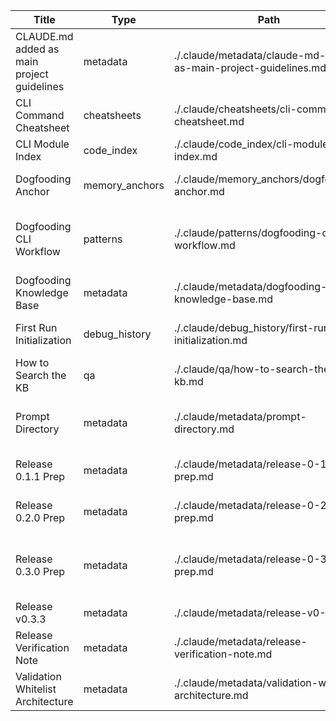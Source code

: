 | Title | Type | Path | Tags | Relations | Updated |
|-------|------|------|------|-----------|---------|
| CLAUDE.md added as main project guidelines | metadata | ./.claude/metadata/claude-md-added-as-main-project-guidelines.md | docs, guidelines | — | 2025-10-24 |
| CLI Command Cheatsheet | cheatsheets | ./.claude/cheatsheets/cli-command-cheatsheet.md | cheatsheet, commands | dogfooding-knowledge-base | 2025-10-23 |
| CLI Module Index | code_index | ./.claude/code_index/cli-module-index.md | code, cli | dogfooding-cli-workflow | 2025-10-23 |
| Dogfooding Anchor | memory_anchors | ./.claude/memory_anchors/dogfooding-anchor.md | concept, uuid | dogfooding-knowledge-base | 2025-10-23 |
| Dogfooding CLI Workflow | patterns | ./.claude/patterns/dogfooding-cli-workflow.md | workflow, cli | dogfooding-knowledge-base, first-run-initialization | 2025-10-23 |
| Dogfooding Knowledge Base | metadata | ./.claude/metadata/dogfooding-knowledge-base.md | kb, overview | dogfooding-cli-workflow | 2025-10-23 |
| First Run Initialization | debug_history | ./.claude/debug_history/first-run-initialization.md | setup, init | dogfooding-knowledge-base | 2025-10-23 |
| How to Search the KB | qa | ./.claude/qa/how-to-search-the-kb.md | search, usage | dogfooding-knowledge-base | 2025-10-23 |
| Prompt Directory | metadata | ./.claude/metadata/prompt-directory.md | claude-code, prompts, tooling | dogfooding-knowledge-base | 2025-10-28 |
| Release 0.1.1 Prep | metadata | ./.claude/metadata/release-0-1-1-prep.md | release, 0.1.1 | dogfooding-knowledge-base | 2025-10-23 |
| Release 0.2.0 Prep | metadata | ./.claude/metadata/release-0-2-0-prep.md | release, roadmap | dogfooding-knowledge-base | 2025-10-23 |
| Release 0.3.0 Prep | metadata | ./.claude/metadata/release-0-3-0-prep.md | release, roadmap | dogfooding-knowledge-base, release-0-2-0-prep | 2025-10-23 |
| Release v0.3.3 | metadata | ./.claude/metadata/release-v0-3-3.md | release, changelog | — | 2025-10-28 |
| Release Verification Note | metadata | ./.claude/metadata/release-verification-note.md | — | — | 2025-10-28 |
| Validation Whitelist Architecture | metadata | ./.claude/metadata/validation-whitelist-architecture.md | validation, architecture, v0.3.4 | — | 2025-10-30 |
